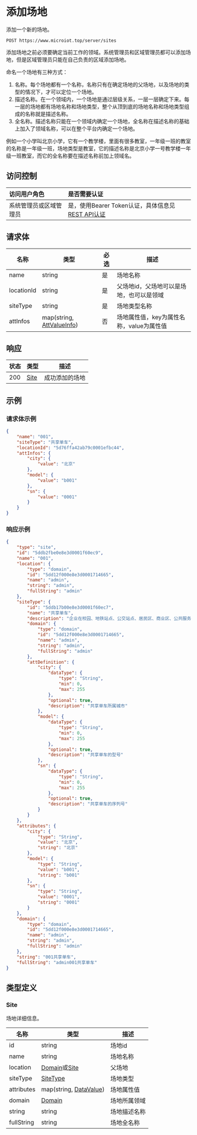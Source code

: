 # 添加场地

添加一个新的场地。

``` HTTP
POST https://www.microiot.top/server/sites
```
添加场地之前必须要确定当前工作的领域。系统管理员和区域管理员都可以添加场地，但是区域管理员只能在自己负责的区域添加场地。

命名一个场地有三种方式：

1. 名称。每个场地都有一个名称，名称只有在确定场地的父场地，以及场地的类型的情况下，才可以定位一个场地。
2. 描述名称。在一个领域内，一个场地是通过层级关系，一层一层确定下来。每一层的场地都有场地名称和场地类型，整个从顶到底的场地名称和场地类型组成的名称就是描述名称。
3. 全名称。描述名称只能在一个领域内确定一个场地，全名称在描述名称的基础上加入了领域名称，可以在整个平台内确定一个场地。

例如一个小学叫北京小学，它有一个教学楼，里面有很多教室，一年级一班的教室的名称是一年级一班，场地类型是教室，它的描述名称是北京小学一号教学楼一年级一班教室，而它的全名称要在描述名称前加上领域名。

## 访问控制

| 访问用户角色           | 是否需要认证                                 |
| :--------------------- | :------------------------------------------- |
| 系统管理员或区域管理员 | 是，使用Bearer Token认证，具体信息见[REST API认证](../api.md) |


## 请求体

| 名称       | 类型                                                         | 必选 | 描述                                     |
| ---------- | ------------------------------------------------------------ | ---- | ---------------------------------------- |
| name       | string                                                       | 是   | 场地名称                                 |
| locationId | string                                                       | 是   | 父场地id，父场地可以是场地，也可以是领域 |
| siteType   | string                                                       | 是   | 场地类型名称                             |
| attInfos   | map(string, [AttValueInfo](../datatype/valueinfo.md#attvalueinfo)) | 否   | 场地属性值，key为属性名称，value为属性值 |



## 响应

| 状态 | 类型          | 描述           |
| ---- | ------------- | -------------- |
| 200  | [Site](#site) | 成功添加的场地 |



## 示例

### 请求体示例

``` JSON
{
    "name": "001",
    "siteType": "共享单车",
    "locationId": "5d76ffa42ab79c0001efbc44",
    "attInfos": {
        "city": {
            "value": "北京"
        },
        "model": {
            "value": "b001"
        },
        "sn": {
            "value": "0001"
        }
    }
}
```

### 响应示例

``` JSON
{
    "type": "site",
    "id": "5ddb2fbe0e8e3d0001f60ec9",
    "name": "001",
    "location": {
        "type": "domain",
        "id": "5dd12f000e8e3d0001714665",
        "name": "admin",
        "string": "admin",
        "fullString": "admin"
    },
    "siteType": {
        "id": "5ddb17b00e8e3d0001f60ec7",
        "name": "共享单车",
        "description": "企业在校园、地铁站点、公交站点、居民区、商业区、公共服务区等提供自行车单车共享服务。",
        "domain": {
            "type": "domain",
            "id": "5dd12f000e8e3d0001714665",
            "name": "admin",
            "string": "admin",
            "fullString": "admin"
        },
        "attDefinition": {
            "city": {
                "dataType": {
                    "type": "String",
                    "min": 0,
                    "max": 255
                },
                "optional": true,
                "description": "共享单车所属城市"
            },
            "model": {
                "dataType": {
                    "type": "String",
                    "min": 0,
                    "max": 255
                },
                "optional": true,
                "description": "共享单车的型号"
            },
            "sn": {
                "dataType": {
                    "type": "String",
                    "min": 0,
                    "max": 255
                },
                "optional": true,
                "description": "共享单车的序列号"
            }
        }
    },
    "attributes": {
        "city": {
            "type": "String",
            "value": "北京",
            "string": "北京"
        },
        "model": {
            "type": "String",
            "value": "b001",
            "string": "b001"
        },
        "sn": {
            "type": "String",
            "value": "0001",
            "string": "0001"
        }
    },
    "domain": {
        "type": "domain",
        "id": "5dd12f000e8e3d0001714665",
        "name": "admin",
        "string": "admin",
        "fullString": "admin"
    },
    "string": "001共享单车",
    "fullString": "admin001共享单车"
}
```

## 类型定义

### Site

场地详细信息。

| 名称     | 类型   | 描述   |
| -------- | ------ | ------ |
| id       | string | 场地id |
| name | string | 场地名称                                       |
| location | [Domain](../domain/adddomain.md#domain)或[Site](#site) | 父场地 |
| siteType | [SiteType](../sitetype/addsitetype.md#sitetype) | 场地类型 |
| attributes | map(string, [DataValue](../datatype/datavalue.md#datavalue)) | 场地属性值 |
| domain | [Domain](../domain/adddomain.md#domain) | 场地所属领域 |
| string | string | 场地描述名称 |
| fullString | string | 场地全名称 |

